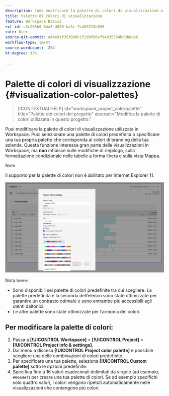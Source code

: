 ```yaml
---
description: Come modificare la palette di colori di visualizzazione o specificare una propria palette di colori personalizzata.
title: Palette di colori di visualizzazione
feature: Workspace Basics
exl-id: c3c208b9-84a5-4620-ba3c-7e483215e698
role: User
source-git-commit: a646d1f35308dc1f1d9f06cf94835534bd8b8da6
workflow-type: tm+mt
source-wordcount: '204'
ht-degree: 93%

---
```


# Palette di colori di visualizzazione {#visualization-color-palettes}

<!-- markdownlint-disable MD034 -->

>[!CONTEXTUALHELP]
>id="workspace_project_colorpalette"
>title="Palette dei colori del progetto"
>abstract="Modifica la palette di colori utilizzata in questo progetto."

<!-- markdownlint-enable MD034 -->


Puoi modificare la palette di colori di visualizzazione utilizzata in Workspace. Puoi selezionare una palette di colori predefinita o specificare una tua propria palette che corrisponda ai colori di branding della tua azienda. Questa funzione interessa gran parte delle visualizzazioni in Workspace, ma **non** influisce sulle modifiche di riepilogo, sulla formattazione condizionale nelle tabelle a forma libera e sulla vista Mappa.

>[!NOTE]
>
>Il supporto per la palette di colori non è abilitato per Internet Explorer 11.

![Finestra Informazioni e impostazioni progetto.](assets/color-palettes.png)

Nota bene:

* Sono disponibili sei palette di colori predefinite tra cui scegliere. La palette predefinita e la seconda dell’elenco sono state ottimizzate per garantire un contrasto ottimale e sono entrambe più accessibili agli utenti daltonici.
* Le altre palette sono state ottimizzate per l’armonia dei colori.

## Per modificare la palette di colori:

1. Passa a **[!UICONTROL Workspace]** > **[!UICONTROL Project]** > **[!UICONTROL Project info & settings]**.
1. Dal menu a discesa **[!UICONTROL Project color palette]** è possibile scegliere una delle combinazioni di colori predefinite.
1. Per specificare una tua palette, seleziona **[!UICONTROL Custom palette]** sotto le opzioni predefinite.
1. Specifica fino a 16 valori esadecimali delimitati da virgole (ad esempio, `#00a4e4`) per creare una tua palette di colori. Se ad esempio specifichi solo quattro valori, i colori vengono ripetuti automaticamente nelle visualizzazioni che contengono più colori.
